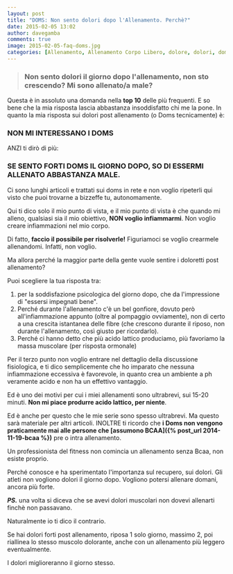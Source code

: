 ```yaml
---
layout: post
title: "DOMS: Non sento dolori dopo l'Allenamento. Perchè?"
date: 2015-02-05 13:02
author: davegamba
comments: true
image: 2015-02-05-faq-doms.jpg
categories: [Allenamento, Allenamento Corpo Libero, dolore, dolori, doms, Forza, infiammazione, massa, Massa Muscolare, Massa muscolare, muscolare]
---
```

> ### Non sento dolori il giorno dopo l'allenamento, non sto crescendo? Mi sono allenato/a male?

Questa è in assoluto una domanda nella **top 10** delle più frequenti. E so bene che la mia risposta lascia abbastanza insoddisfatto chi me la pone. In quanto la mia risposta sui dolori post allenamento (o Doms tecnicamente) è:

### NON MI INTERESSANO I DOMS

ANZI ti dirò di più:

### SE SENTO FORTI DOMS IL GIORNO DOPO, SO DI ESSERMI ALLENATO ABBASTANZA MALE.

Ci sono lunghi articoli e trattati sui doms in rete e non voglio ripeterli qui visto che puoi trovarne a bizzeffe tu, autonomamente.

Qui ti dico solo il mio punto di vista, e il mio punto di vista è che quando mi alleno, qualsiasi sia il mio obiettivo, **NON voglio infiammarmi**. Non voglio creare infiammazioni nel mio corpo.

Di fatto, **faccio il possibile per risolverle!** Figuriamoci se voglio crearmele allenandomi. Infatti, non voglio.

Ma allora perché la maggior parte della gente vuole sentire i doloretti post allenamento?

Puoi scegliere la tua risposta tra:
1.	per la soddisfazione psicologica del giorno dopo, che da l'impressione di "essersi impegnati bene".
2.	Perché durante l'allenamento c'è un bel gonfiore, dovuto però all'infiammazione appunto (oltre al pompaggio ovviamente), non di certo a una crescita istantanea delle fibre (che crescono durante il riposo, non durante l'allenamento, così giusto per ricordarlo).
3.	Perché ci hanno detto che più acido lattico produciamo, più favoriamo la massa muscolare (per risposta ormonale)

Per il terzo punto non voglio entrare nel dettaglio della discussione fisiologica, e ti dico semplicemente che ho imparato che nessuna infiammazione eccessiva è favorevole, in quanto crea un ambiente a ph veramente acido e non ha un effettivo vantaggio.

Ed è uno dei motivi per cui i miei allenamenti sono ultrabrevi, sui 15-20 minuti. **Non mi piace produrre acido lattico, per niente**.

Ed è anche per questo che le mie serie sono spesso ultrabrevi. Ma questo sarà materiale per altri articoli. INOLTRE ti ricordo che **i Doms non vengono praticamente mai alle persone che [assumono BCAA]({% post_url 2014-11-19-bcaa %})** pre o intra allenamento.

Un professionista del fitness non comincia un allenamento senza Bcaa, non esiste proprio.

Perché conosce e ha sperimentato l'importanza sul recupero, sui dolori. Gli atleti non vogliono dolori il giorno dopo. Vogliono potersi allenare domani, ancora più forte.

_**PS.**_ una volta si diceva che se avevi dolori muscolari non dovevi allenarti finchè non passavano.

Naturalmente io ti dico il contrario.

Se hai dolori forti post allenamento, riposa 1 solo giorno, massimo 2, poi riallinea lo stesso muscolo dolorante, anche con un allenamento più leggero eventualmente.

I dolori miglioreranno il giorno stesso.